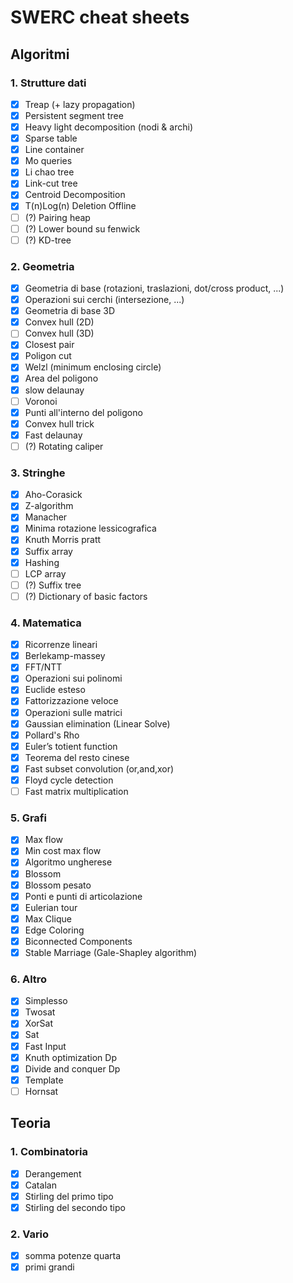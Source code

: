 # SWERC cheat sheets

## Algoritmi

### 1. Strutture dati

- [x] Treap (+ lazy propagation)
- [x] Persistent segment tree
- [x] Heavy light decomposition (nodi & archi)
- [x] Sparse table
- [x] Line container
- [x] Mo queries
- [x] Li chao tree
- [x] Link-cut tree
- [x] Centroid Decomposition
- [x] T(n)Log(n) Deletion Offline 
- [ ] (?) Pairing heap
- [ ] (?) Lower bound su fenwick
- [ ] (?) KD-tree

### 2. Geometria

- [x] Geometria di base (rotazioni, traslazioni, dot/cross product, ...)
- [x] Operazioni sui cerchi (intersezione, ...)
- [x] Geometria di base 3D
- [x] Convex hull (2D)
- [ ] Convex hull (3D)
- [x] Closest pair
- [x] Poligon cut
- [x] Welzl (minimum enclosing circle)
- [x] Area del poligono
- [x] slow delaunay
- [ ] Voronoi
- [x] Punti all'interno del poligono
- [x] Convex hull trick
- [x] Fast delaunay 
- [ ] (?) Rotating caliper

### 3. Stringhe

- [x] Aho-Corasick
- [x] Z-algorithm
- [x] Manacher
- [x] Minima rotazione lessicografica
- [x] Knuth Morris pratt
- [x] Suffix array
- [x] Hashing
- [ ] LCP array
- [ ] (?) Suffix tree
- [ ] (?) Dictionary of basic factors

### 4. Matematica

- [x] Ricorrenze lineari
- [x] Berlekamp-massey
- [x] FFT/NTT
- [x] Operazioni sui polinomi
- [x] Euclide esteso
- [x] Fattorizzazione veloce
- [x] Operazioni sulle matrici
- [x] Gaussian elimination (Linear Solve)
- [x] Pollard's Rho
- [x] Euler’s totient function
- [x] Teorema del resto cinese
- [x] Fast subset convolution (or,and,xor)
- [x] Floyd cycle detection
- [ ] Fast matrix multiplication

### 5. Grafi

- [x] Max flow
- [x] Min cost max flow
- [x] Algoritmo ungherese
- [x] Blossom
- [x] Blossom pesato
- [x] Ponti e punti di articolazione
- [x] Eulerian tour
- [x] Max Clique
- [x] Edge Coloring
- [x] Biconnected Components
- [x] Stable Marriage (Gale-Shapley algorithm)

### 6. Altro

- [x] Simplesso
- [x] Twosat
- [x] XorSat
- [x] Sat
- [x] Fast Input
- [x] Knuth optimization Dp
- [x] Divide and conquer Dp
- [x] Template
- [ ] Hornsat

## Teoria

### 1. Combinatoria

- [x] Derangement
- [x] Catalan
- [x] Stirling del primo tipo
- [x] Stirling del secondo tipo

### 2. Vario
- [x] somma potenze quarta
- [x] primi grandi 
